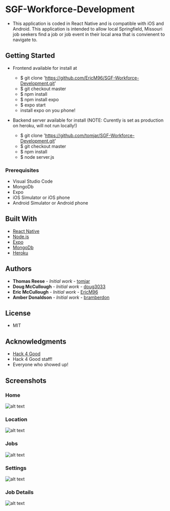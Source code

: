 # SGF-Workforce-Development

* This application is coded in React Native and is compatible with iOS and Android. This application is intended to allow local Springfield, Missouri job seekers find a job or job event in their local area that is convienent to navigate to.

## Getting Started

- Frontend available for install at 
    - $ git clone 'https://github.com/EricM96/SGF-Workforce-Development.git'
    - $ git checkout master
    - $ npm install
    - $ npm install expo
    - $ expo start
    - install expo on you phone!

- Backend server available for install (NOTE: Curently is set as production on heroku, will not run locally!)
    - $ git clone 'https://github.com/tomjar/SGF-Workforce-Development.git'
    - $ git checkout master
    - $ npm install
    - $ node server.js 

### Prerequisites

- Visual Studio Code
- MongoDb
- Expo
- iOS Simulator or iOS phone
- Android Simulator or Android phone

## Built With
* [React Native](https://facebook.github.io/react-native/)
* [Node.js](https://nodejs.org/en/)
* [Expo](https://expo.io/)
* [MongoDb](https://www.mongodb.com/)
* [Heroku](https://heroku.com)

## Authors

* **Thomas Reese** - *Initial work* - [tomjar](https://github.com/tomjar)
* **Doug McCullough** - *Initial work* - [doug3033](https://github.com/doug3033)
* **Eric McCullough** - *Initial work* - [EricM96](https://github.com/EricM96)
* **Amber Donaldson** - *Initial work* - [bramberdon](https://github.com/bramberdon)

## License

* MIT

## Acknowledgments

* [Hack 4 Good](https://hack4goodsgf.com/)
* Hack 4 Good staff!
* Everyone who showed up!

## Screenshots

### Home
![alt text](https://github.com/EricM96/SGF-Workforce-Development/raw/master/screenshots/home.png "home")

### Location
![alt text](https://github.com/EricM96/SGF-Workforce-Development/raw/master/screenshots/location.png "location")

### Jobs
![alt text](https://github.com/EricM96/SGF-Workforce-Development/raw/master/screenshots/jobs.png "jobs")

### Settings
![alt text](https://github.com/EricM96/SGF-Workforce-Development/raw/master/screenshots/settings.png   "settings")

### Job Details
![alt text](https://github.com/EricM96/SGF-Workforce-Development/raw/master/screenshots/jobdetails.png "job details")